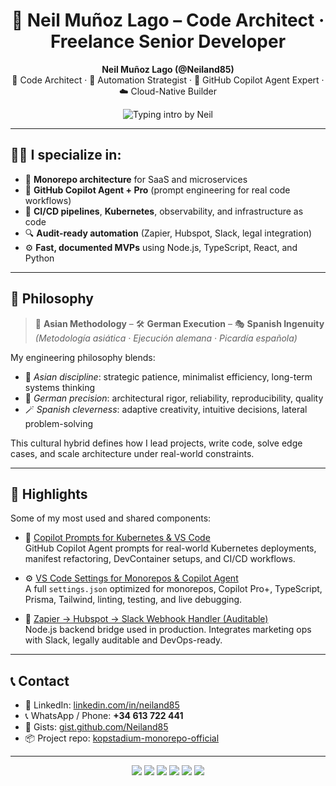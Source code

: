 <h1 align="center">🧠 Neil Muñoz Lago – Code Architect · Freelance Senior Developer</h1>

<p align="center">
  <strong>Neil Muñoz Lago (@Neiland85)</strong><br>
  🧠 Code Architect · 🔁 Automation Strategist · 🤖 GitHub Copilot Agent Expert · ☁️ Cloud-Native Builder
</p>

<p align="center">
  <img src="https://readme-typing-svg.demolab.com?font=Fira+Code&pause=800&color=00F7FF&width=1000&center=true&vCenter=true&lines=Hi!+I'm+Neil+—+fullstack+architect+%26+solo+engineer.;15%2B+years+in+scalable+systems%2C+automation%2C+DevOps%2C+AI.;I+build+products+with+legal+traceability+%26+Copilot-powered+automation." alt="Typing intro by Neil" />
</p>

---

## 👨‍💻 I specialize in:

- 🧱 **Monorepo architecture** for SaaS and microservices  
- 🤖 **GitHub Copilot Agent + Pro** (prompt engineering for real code workflows)  
- 🚢 **CI/CD pipelines**, **Kubernetes**, observability, and infrastructure as code  
- 🔍 **Audit-ready automation** (Zapier, Hubspot, Slack, legal integration)  
- ⚙️ **Fast, documented MVPs** using Node.js, TypeScript, React, and Python

---

## 🧬 Philosophy

> 🧘 **Asian Methodology** – 🛠 **German Execution** – 🎭 **Spanish Ingenuity**  
> _(Metodología asiática · Ejecución alemana · Picardía española)_

My engineering philosophy blends:

- 📐 *Asian discipline*: strategic patience, minimalist efficiency, long-term systems thinking  
- 🧱 *German precision*: architectural rigor, reliability, reproducibility, quality  
- 🪄 *Spanish cleverness*: adaptive creativity, intuitive decisions, lateral problem-solving

This cultural hybrid defines how I lead projects, write code, solve edge cases, and scale architecture under real-world constraints.

---

## 📂 Highlights

Some of my most used and shared components:

- 🧠 [Copilot Prompts for Kubernetes & VS Code](https://gist.github.com/Neiland85/2bd47ad2e4c962a0e61a4cb6e1073ed5)  
  GitHub Copilot Agent prompts for real-world Kubernetes deployments, manifest refactoring, DevContainer setups, and CI/CD workflows.

- ⚙️ [VS Code Settings for Monorepos & Copilot Agent](https://gist.github.com/Neiland85/8c87abae66c70fe43d08bf3006bdd541)  
  A full `settings.json` optimized for monorepos, Copilot Pro+, TypeScript, Prisma, Tailwind, linting, testing, and live debugging.

- 🔁 [Zapier → Hubspot → Slack Webhook Handler (Auditable)](https://gist.github.com/Neiland85/ea03236ecdfc5636e9706421b85e224b)  
  Node.js backend bridge used in production. Integrates marketing ops with Slack, legally auditable and DevOps-ready.

---

## 📞 Contact

- 🔗 LinkedIn: [linkedin.com/in/neiland85](https://linkedin.com/in/neiland85)  
- 📞 WhatsApp / Phone: **+34 613 722 441**  
- 🧪 Gists: [gist.github.com/Neiland85](https://gist.github.com/Neiland85)  
- 📦 Project repo: [kopstadium-monorepo-official](https://github.com/Neiland85/kopstadium-monorepo-official)

---

<p align="center">
  <img src="https://img.shields.io/badge/GitHub_Copilot-Pro+-blue?logo=github" />
  <img src="https://img.shields.io/badge/Node.js-18.x-green?logo=node.js" />
  <img src="https://img.shields.io/badge/Kubernetes-1.27-blue?logo=kubernetes" />
  <img src="https://img.shields.io/badge/TypeScript-Strict-blue?logo=typescript" />
  <img src="https://img.shields.io/badge/DevOps-Automation-orange?logo=githubactions" />
  <img src="https://img.shields.io/badge/Monorepo-Enabled-success" />
</p>
